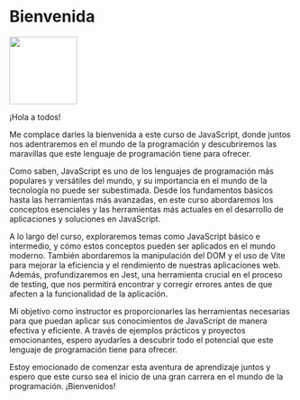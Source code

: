 # Bienvenida
<!--
<center>
<img :src="$withBase('/img/pokemones.jpg')" width='500' style='margin:30px'/>
</center> -->


<img src='https://upload.wikimedia.org/wikipedia/commons/thumb/6/6a/JavaScript-logo.png/800px-JavaScript-logo.png' width='120px'>

¡Hola a todos!

Me complace darles la bienvenida a este curso de JavaScript, donde juntos nos adentraremos en el mundo de la programación y descubriremos las maravillas que este lenguaje de programación tiene para ofrecer.

Como saben, JavaScript es uno de los lenguajes de programación más populares y versátiles del mundo, y su importancia en el mundo de la tecnología no puede ser subestimada. Desde los fundamentos básicos hasta las herramientas más avanzadas, en este curso abordaremos los conceptos esenciales y las herramientas más actuales en el desarrollo de aplicaciones y soluciones en JavaScript.

A lo largo del curso, exploraremos temas como JavaScript básico e intermedio, y cómo estos conceptos pueden ser aplicados en el mundo moderno. También abordaremos la manipulación del DOM y el uso de Vite para mejorar la eficiencia y el rendimiento de nuestras aplicaciones web. Además, profundizaremos en Jest, una herramienta crucial en el proceso de testing, que nos permitirá encontrar y corregir errores antes de que afecten a la funcionalidad de la aplicación.

Mi objetivo como instructor es proporcionarles las herramientas necesarias para que puedan aplicar sus conocimientos de JavaScript de manera efectiva y eficiente. A través de ejemplos prácticos y proyectos emocionantes, espero ayudarles a descubrir todo el potencial que este lenguaje de programación tiene para ofrecer.

Estoy emocionado de comenzar esta aventura de aprendizaje juntos y espero que este curso sea el inicio de una gran carrera en el mundo de la programación. ¡Bienvenidos!




<!--
¿Te interesa el mundo de la programación? Si es así, no puedes perderte la oportunidad de aprender JavaScript, uno de los lenguajes de programación más populares en la actualidad. Con sus capacidades versátiles y su capacidad para adaptarse a diferentes entornos, JavaScript se ha convertido en una herramienta imprescindible para el desarrollo de soluciones tecnológicas.

En este curso, empezaras desde los fundamentos básicos de JavaScript hasta las herramientas más avanzadas, cubriendo todo lo que necesitas saber para convertirte en un experto en la materia. Aprenderás desde JavaScript básico e intermedio, hasta las últimas tendencias en JavaScript moderno.

Además, conocerás cómo utilizar JavaScript con Vite, una herramienta que ha revolucionado el mundo de la programación al permitir la creación de aplicaciones web más rápidas y eficientes. También te adentrarás en el mundo del DOM, aprendiendo cómo utilizar JavaScript para crear páginas web más interactivas y dinámicas.

Y eso no es todo, también te verás cómo utilizar Jest, una herramienta de testing que te permitirá realizar pruebas más eficientes y efectivas, ayudándote a encontrar errores y corregirlos antes de que afecten la funcionalidad de la aplicación.

En resumen, si quieres estar al día en las últimas tendencias y convertirte en un experto en JavaScript, ¡este material es para ti! Con esta guía, podrás explorar un mundo de posibilidades y desarrollar soluciones innovadoras y eficientes en el mundo de la tecnología. ¡No te lo pierdas! -->

<!--
¡Hola a todos!

Me encanta ver que tantos estudiantes universitarios están interesados en aprender JavaScript. Como uno de los lenguajes de programación más populares del mundo, el conocimiento de JavaScript puede abrir muchas oportunidades emocionantes en el mundo de la tecnología.

Pero sé que puede ser intimidante comenzar a aprender un nuevo lenguaje de programación, especialmente si eres nuevo en la programación en general. Sin embargo, estoy aquí para decirles que con dedicación y práctica, cualquiera puede aprender JavaScript básico.

En nuestro curso, nos enfocaremos en los fundamentos de JavaScript, como variables, funciones y estructuras de control de flujo. Aprenderás cómo manipular el DOM y cómo hacer solicitudes a un servidor para obtener datos. También exploraremos los conceptos más avanzados, como la programación orientada a objetos y la manipulación de eventos.

Pero lo más importante es que aprenderemos a través de la práctica. Aprenderemos haciendo, creando pequeños proyectos que te permitirán aplicar lo que has aprendido de manera práctica. A medida que avanzamos, te sorprenderá lo rápido que puedes progresar en tus habilidades de JavaScript.

Así que si estás listo para comenzar tu viaje en JavaScript, únete a nuestro curso. ¡Estoy emocionado de ayudarte a aprender y crecer en este emocionante campo! -->